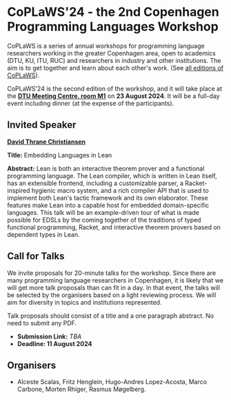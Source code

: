 # CoPLaWS'24 - the 2nd Copenhagen Programming Languages Workshop

CoPLaWS is a series of annual workshops for programming language researchers working in the greater Copenhagen area, open to academics (DTU, KU, ITU, RUC) and researchers in industry and other institutions. The aim is to get together and learn about each other's work. (See [all editions of CoPLaWS](https://coplaws.github.io)).

CoPLaWS'24 is the second edition of the workshop, and it will take place at the **[DTU Meeting Centre, room M1](https://maps.app.goo.gl/ttchPcBRUVxMzgSE7)** on **23 August 2024**. It will be a full-day event including dinner (at the expense of the participants).

## Invited Speaker

**[David Thrane Christiansen](https://davidchristiansen.dk)**

**Title:** Embedding Languages in Lean

**Abstract:** Lean is both an interactive theorem prover and a functional programming language. The Lean compiler, which is written in Lean itself, has an extensible frontend, including a customizable parser, a Racket-inspired hygienic macro system, and a rich compiler API that is used to implement both Lean's tactic framework and its own elaborator. These features make Lean into a capable host for embedded domain-specific languages. This talk will be an example-driven tour of what is made possible for EDSLs by the coming together of the traditions of typed functional programming, Racket, and interactive theorem provers based on dependent types in Lean.

## Call for Talks 

We invite proposals for 20-minute talks for the workshop. Since there are many programming language researchers in Copenhagen, it is likely that we will get more talk proposals than can fit in a day. In that event, the talks will be selected by the organisers based on a light reviewing process. We will aim for diversity in topics and institutions represented. 

Talk proposals should consist of a title and a one paragraph abstract. No need to submit any PDF. 

- **Submission Link:** _TBA_
- **Deadline: 11 August 2024**

## Organisers
- Alceste Scalas, Fritz Henglein, Hugo-Andres Lopez-Acosta, Marco Carbone, Morten Rhiger, Rasmus Møgelberg.
